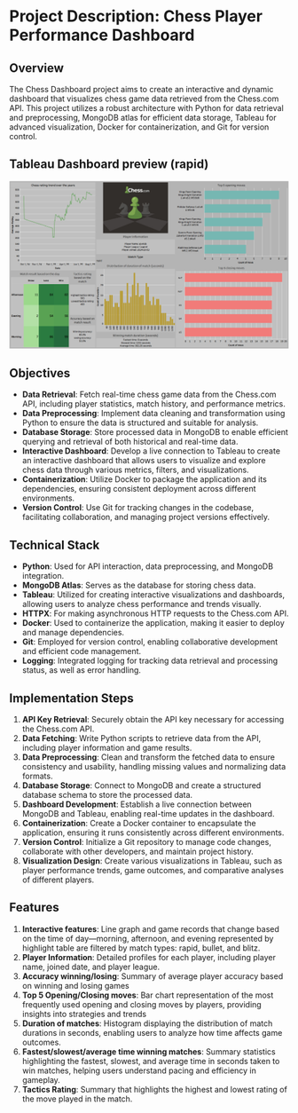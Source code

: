 # Project Description: Chess Player Performance Dashboard

## Overview
The Chess Dashboard project aims to create an interactive and dynamic dashboard that visualizes chess game data retrieved from the Chess.com API. This project utilizes a robust architecture with Python for data retrieval and preprocessing, MongoDB atlas for efficient data storage, Tableau for advanced visualization, Docker for containerization, and Git for version control.

## Tableau Dashboard preview (rapid)
<div align="center">
  <img src="tableau/chess_rapid.png" width="1000px" alt="Chess Dashboard Preview">
</div>

## Objectives
- **Data Retrieval**: Fetch real-time chess game data from the Chess.com API, including player statistics, match history, and performance metrics.
- **Data Preprocessing**: Implement data cleaning and transformation using Python to ensure the data is structured and suitable for analysis.
- **Database Storage**: Store processed data in MongoDB to enable efficient querying and retrieval of both historical and real-time data.
- **Interactive Dashboard**: Develop a live connection to Tableau to create an interactive dashboard that allows users to visualize and explore chess data through various metrics, filters, and visualizations.
- **Containerization**: Utilize Docker to package the application and its dependencies, ensuring consistent deployment across different environments.
- **Version Control**: Use Git for tracking changes in the codebase, facilitating collaboration, and managing project versions effectively.

## Technical Stack
- **Python**: Used for API interaction, data preprocessing, and MongoDB integration.
- **MongoDB Atlas**: Serves as the database for storing chess data.
- **Tableau**: Utilized for creating interactive visualizations and dashboards, allowing users to analyze chess performance and trends visually.
- **HTTPX**: For making asynchronous HTTP requests to the Chess.com API.
- **Docker**: Used to containerize the application, making it easier to deploy and manage dependencies.
- **Git**: Employed for version control, enabling collaborative development and efficient code management.
- **Logging**: Integrated logging for tracking data retrieval and processing status, as well as error handling.

## Implementation Steps
1. **API Key Retrieval**: Securely obtain the API key necessary for accessing the Chess.com API.
2. **Data Fetching**: Write Python scripts to retrieve data from the API, including player information and game results.
3. **Data Preprocessing**: Clean and transform the fetched data to ensure consistency and usability, handling missing values and normalizing data formats.
4. **Database Storage**: Connect to MongoDB and create a structured database schema to store the processed data.
5. **Dashboard Development**: Establish a live connection between MongoDB and Tableau, enabling real-time updates in the dashboard.
6. **Containerization**: Create a Docker container to encapsulate the application, ensuring it runs consistently across different environments.
7. **Version Control**: Initialize a Git repository to manage code changes, collaborate with other developers, and maintain project history.
8. **Visualization Design**: Create various visualizations in Tableau, such as player performance trends, game outcomes, and comparative analyses of different players.

## Features
1. **Interactive features**: Line graph and game records that change based on the time of day—morning, afternoon, and evening represented by highlight table are filtered by match types: rapid, bullet, and blitz.
2. **Player Information**: Detailed profiles for each player, including player name, joined date, and player league.
3. **Accuracy winning/losing**: Summary of average player accuracy based on winning and losing games
4. **Top 5 Opening/Closing moves**: Bar chart representation of the most frequently used opening and closing moves by players, providing insights into strategies and trends
5. **Duration of matches**: Histogram displaying the distribution of match durations in seconds, enabling users to analyze how time affects game outcomes.
6. **Fastest/slowest/average time winning matches**: Summary statistics highlighting the fastest, slowest, and average time in seconds taken to win matches, helping users understand pacing and efficiency in gameplay.
7. **Tactics Rating**: Summary that highlights the highest and lowest rating of the move played in the match.
